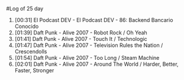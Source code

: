 #Log of 25 day

1. [00:31] El Podcast DEV - El Podcast DEV - 86: Backend Bancario Conocido
1. [01:39] Daft Punk - Alive 2007 - Robot Rock / Oh Yeah
1. [01:41] Daft Punk - Alive 2007 - Touch It / Technologic
1. [01:47] Daft Punk - Alive 2007 - Television Rules the Nation / Crescendolls
1. [01:54] Daft Punk - Alive 2007 - Too Long / Steam Machine
1. [02:01] Daft Punk - Alive 2007 - Around The World / Harder, Better, Faster, Stronger
